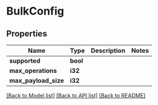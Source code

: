 # BulkConfig

## Properties

Name | Type | Description | Notes
------------ | ------------- | ------------- | -------------
**supported** | **bool** |  | 
**max_operations** | **i32** |  | 
**max_payload_size** | **i32** |  | 

[[Back to Model list]](../README.md#documentation-for-models) [[Back to API list]](../README.md#documentation-for-api-endpoints) [[Back to README]](../README.md)


